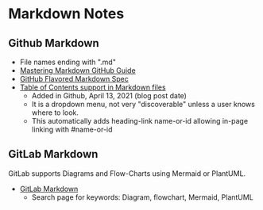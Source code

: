 # Markdown Notes

## Github Markdown

* File names ending with ".md"
* [Mastering Markdown GitHub Guide](https://guides.github.com/features/mastering-markdown/)
* [GitHub Flavored Markdown Spec](https://github.github.com/gfm/)
* [Table of Contents support in Markdown files](https://github.blog/changelog/2021-04-13-table-of-contents-support-in-markdown-files/)
  * Added in Github, April 13, 2021 (blog post date)
  * It is a dropdown menu, not very "discoverable" unless a user knows where to look.
  * This automatically adds heading-link name-or-id allowing in-page linking with #name-or-id

## GitLab Markdown

GitLab supports Diagrams and Flow-Charts using Mermaid or PlantUML.

* [GitLab Markdown](https://docs.gitlab.com/ee/user/markdown.html)
  * Search page for keywords: Diagram, flowchart, Mermaid, PlantUML
  
